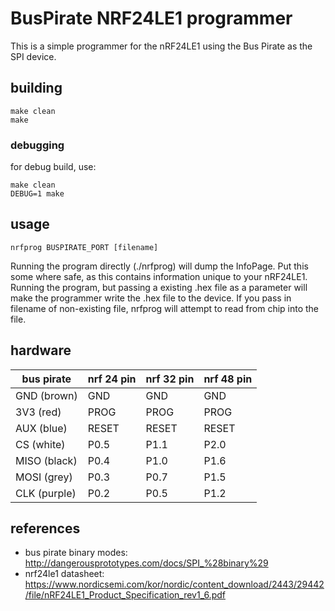 # BusPirate NRF24LE1 programmer
This is a simple programmer for the nRF24LE1 using the Bus Pirate as the SPI
device.

## building
```
make clean
make
```

### debugging
for debug build, use:
```
make clean
DEBUG=1 make
```

## usage
`nrfprog BUSPIRATE_PORT [filename]`

Running the program directly (./nrfprog) will dump the InfoPage. Put this some 
where safe, as this contains information unique to your nRF24LE1. Running the
program, but passing a existing .hex file as a parameter will make the programmer write
the .hex file to the device. If you pass in filename of non-existing file, nrfprog will attempt to read from chip into the file.

## hardware

| bus pirate   | nrf 24 pin | nrf 32 pin | nrf 48 pin |
|--------------|------------|------------|------------|
| GND (brown)  | GND        | GND        | GND        |
| 3V3 (red)    | PROG       | PROG       | PROG       |
| AUX (blue)   | RESET      | RESET      | RESET      |
| CS (white)   | P0.5       | P1.1       | P2.0       |
| MISO (black) | P0.4       | P1.0       | P1.6       |
| MOSI (grey)  | P0.3       | P0.7       | P1.5       |
| CLK (purple) | P0.2       | P0.5       | P1.2       |

## references
 * bus pirate binary modes: http://dangerousprototypes.com/docs/SPI_%28binary%29
 * nrf24le1 datasheet: https://www.nordicsemi.com/kor/nordic/content_download/2443/29442/file/nRF24LE1_Product_Specification_rev1_6.pdf

